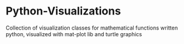 # Python-Visualizations
Collection of visualization classes for mathematical functions written python, visualized with mat-plot lib and turtle graphics 
